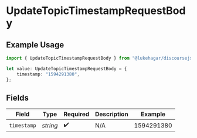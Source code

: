 # UpdateTopicTimestampRequestBody

## Example Usage

```typescript
import { UpdateTopicTimestampRequestBody } from "@lukehagar/discoursejs/sdk/models/operations";

let value: UpdateTopicTimestampRequestBody = {
    timestamp: "1594291380",
};
```

## Fields

| Field              | Type               | Required           | Description        | Example            |
| ------------------ | ------------------ | ------------------ | ------------------ | ------------------ |
| `timestamp`        | *string*           | :heavy_check_mark: | N/A                | 1594291380         |
